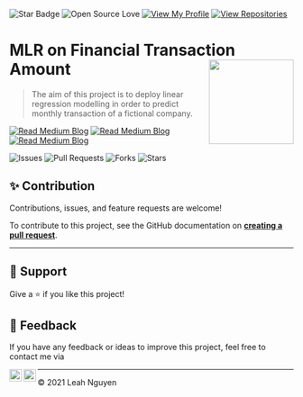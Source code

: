  ![Star Badge](https://img.shields.io/static/v1?label=%F0%9F%8C%9F&message=If%20Useful&style=style=flat&color=BC4E99)
![Open Source Love](https://badges.frapsoft.com/os/v1/open-source.svg?v=103)
[![View My Profile](https://img.shields.io/badge/View-My_Profile-green?logo=GitHub)](https://github.com/ndleah)
[![View Repositories](https://img.shields.io/badge/View-My_Repositories-blue?logo=GitHub)](https://github.com/ndleah?tab=repositories)


# MLR on Financial Transaction Amount <img src="https://image.freepik.com/free-vector/money-set-with-pixel-art-style_475147-378.jpg" align="right" width="150"/>

> The aim of this project is to deploy linear regression modelling in order to predict monthly transaction of a fictional company.

[![Read Medium Blog](https://img.shields.io/badge/READ-PART_1_-971901?style=for-the-badge&logo=R)](https://medium.com/@ndleah/cofounding-variables-exploration-with-wine-quality-dataset-e05c7ceda6d9)
[![Read Medium Blog](https://img.shields.io/badge/READ-PART_2_-971901?style=for-the-badge&logo=R)](https://medium.com/@ndleah/cofounding-variables-exploration-with-wine-quality-dataset-e05c7ceda6d9)
[![Read Medium Blog](https://img.shields.io/badge/READ-PART_3_-971901?style=for-the-badge&logo=R)](https://medium.com/@ndleah/predict-next-month-transaction-with-linear-regression-final-3c4d6b62793b)

![Issues](https://img.shields.io/github/issues/ndleah/transactions?style=social&logo=github)
![Pull Requests](https://img.shields.io/github/issues-pr/ndleah/transactions?style=social&logo=github)
![Forks](https://img.shields.io/github/forks/ndleah/transactions?style=social&logo=github)
![Stars](https://img.shields.io/github/stars/ndleah/transactions?style=social&logo=github)

## ✨ Contribution

Contributions, issues, and feature requests are welcome!

To contribute to this project, see the GitHub documentation on **[creating a pull request](https://help.github.com/en/github/collaborating-with-issues-and-pull-requests/creating-a-pull-request)**.

---

## 👏 Support

Give a ⭐️ if you like this project!

## 📝 Feedback

If you have any feedback or ideas to improve this project, feel free to contact me via

<a href="https://www.linkedin.com/in/ndleah/">
  <img align="left" alt="Leah's LinkdedIn" width="22px" src="https://cdn.jsdelivr.net/npm/simple-icons@v3/icons/linkedin.svg" />

</a>
<a href="https://github.com/ndleah">
  <img align="left" alt="Leah's Github" width="22px" src="https://cdn.jsdelivr.net/npm/simple-icons@v3/icons/github.svg" />
</a>

___________________________________

<p>&copy; 2021 Leah Nguyen</p>

